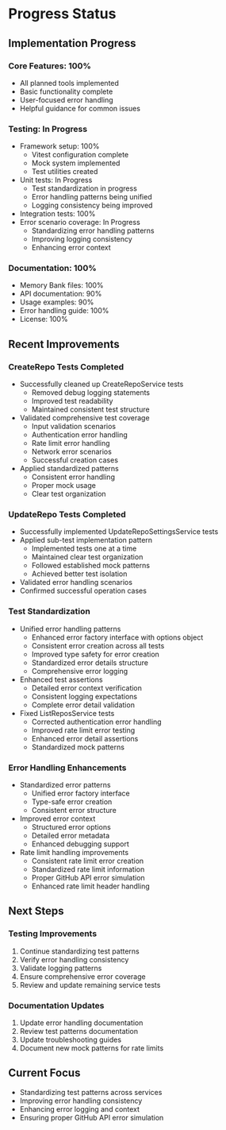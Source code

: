 # Progress Status

## Implementation Progress

### Core Features: 100%
- All planned tools implemented
- Basic functionality complete
- User-focused error handling
- Helpful guidance for common issues

### Testing: In Progress
- Framework setup: 100%
  * Vitest configuration complete
  * Mock system implemented
  * Test utilities created
- Unit tests: In Progress
  * Test standardization in progress
  * Error handling patterns being unified
  * Logging consistency being improved
- Integration tests: 100%
- Error scenario coverage: In Progress
  * Standardizing error handling patterns
  * Improving logging consistency
  * Enhancing error context

### Documentation: 100%
- Memory Bank files: 100%
- API documentation: 90%
- Usage examples: 90%
- Error handling guide: 100%
- License: 100%

## Recent Improvements

### CreateRepo Tests Completed
- Successfully cleaned up CreateRepoService tests
  * Removed debug logging statements
  * Improved test readability
  * Maintained consistent test structure
- Validated comprehensive test coverage
  * Input validation scenarios
  * Authentication error handling
  * Rate limit error handling
  * Network error scenarios
  * Successful creation cases
- Applied standardized patterns
  * Consistent error handling
  * Proper mock usage
  * Clear test organization

### UpdateRepo Tests Completed
- Successfully implemented UpdateRepoSettingsService tests
- Applied sub-test implementation pattern
  * Implemented tests one at a time
  * Maintained clear test organization
  * Followed established mock patterns
  * Achieved better test isolation
- Validated error handling scenarios
- Confirmed successful operation cases

### Test Standardization
- Unified error handling patterns
  * Enhanced error factory interface with options object
  * Consistent error creation across all tests
  * Improved type safety for error creation
  * Standardized error details structure
  * Comprehensive error logging
- Enhanced test assertions
  * Detailed error context verification
  * Consistent logging expectations
  * Complete error detail validation
- Fixed ListReposService tests
  * Corrected authentication error handling
  * Improved rate limit error testing
  * Enhanced error detail assertions
  * Standardized mock patterns

### Error Handling Enhancements
- Standardized error patterns
  * Unified error factory interface
  * Type-safe error creation
  * Consistent error structure
- Improved error context
  * Structured error options
  * Detailed error metadata
  * Enhanced debugging support
- Rate limit handling improvements
  * Consistent rate limit error creation
  * Standardized rate limit information
  * Proper GitHub API error simulation
  * Enhanced rate limit header handling

## Next Steps

### Testing Improvements
1. Continue standardizing test patterns
2. Verify error handling consistency
3. Validate logging patterns
4. Ensure comprehensive error coverage
5. Review and update remaining service tests

### Documentation Updates
1. Update error handling documentation
2. Review test patterns documentation
3. Update troubleshooting guides
4. Document new mock patterns for rate limits

## Current Focus
- Standardizing test patterns across services
- Improving error handling consistency
- Enhancing error logging and context
- Ensuring proper GitHub API error simulation
